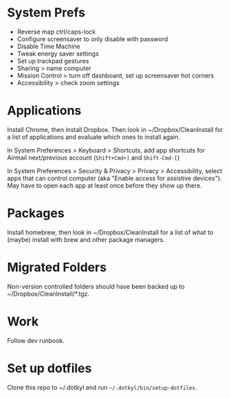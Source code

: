 # System Prefs

- Reverse map ctrl/caps-lock
- Configure screensaver to only disable with password
- Disable Time Machine
- Tweak energy saver settings
- Set up trackpad gestures
- Sharing > name computer
- Mission Control > turn off dashboard, set up screensaver hot corners
- Accessibility > check zoom settings

# Applications

Install Chrome, then install Dropbox. Then look in ~/Dropbox/CleanInstall for a
list of applications and evaluate which ones to install again.

In System Preferences > Keyboard > Shortcuts, add app shortcuts for Airmail
next/previous account (`Shift+Cmd+]` and `Shift-Cmd-[`)

In System Preferences > Security & Privacy > Privacy > Accessibility, select
apps that can control computer (aka "Enable access for assistive devices"). May
have to open each app at least once before they show up there.

# Packages

Install homebrew, then look in ~/Dropbox/CleanInstall for a list of what to
(maybe) install with brew and other package managers.

# Migrated Folders

Non-version controlled folders should have been backed up to
~/Dropbox/CleanInstall/*.tgz.

# Work

Follow dev runbook.

# Set up dotfiles

Clone this repo to ~/.dotkyl and run `~/.dotkyl/bin/setup-dotfiles`.

